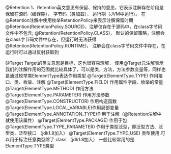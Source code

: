 @Retention
1、Retention英文意思有保留、保持的意思，它表示注解存在阶段是
保留在源码（编译期），
字节码（类加载），
运行期（JVM中运行）。
在@Retention注解中使用枚举RetentionPolicy来表示注解保留时期
@Retention(RetentionPolicy.SOURCE)，注解仅存在于源码中，在class字节码文件中不包含;
@Retention(RetentionPolicy.CLASS)， 默认的保留策略，注解会在class字节码文件中存在，但运行时无法获得
@Retention(RetentionPolicy.RUNTIME)， 注解会在class字节码文件中存在，在运行时可以通过反射获取到


@Target
Target的英文意思是目标，这也很容易理解，
使用@Target元注解表示我们的注解作用的范围就比较具体了，可以是类，方法，方法参数变量等，同样也是通过枚举类ElementType表达作用类型
@Target(ElementType.TYPE) 作用接口、类、枚举、注解
@Target(ElementType.FIELD) 作用属性字段、枚举的常量
@Target(ElementType.METHOD) 作用方法
@Target(ElementType.PARAMETER) 作用方法参数
@Target(ElementType.CONSTRUCTOR) 作用构造函数
@Target(ElementType.LOCAL_VARIABLE)作用局部变量
@Target(ElementType.ANNOTATION_TYPE)作用于注解（@Retention注解中就使用该属性）
@Target(ElementType.PACKAGE) 作用于包
@Target(ElementType.TYPE_PARAMETER) 作用于类型泛型，即泛型方法、泛型类、泛型接口 （jdk1.8加入）
@Target(ElementType.TYPE_USE) 类型使用.可以用于标注任意类型除了 class （jdk1.8加入）
一般比较常用的是ElementType.TYPE类型
